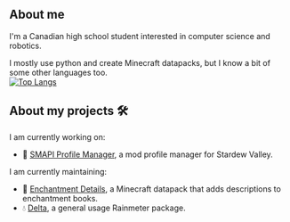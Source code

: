 ## About me
I'm a Canadian high school student interested in computer science and robotics.

I mostly use python and create Minecraft datapacks, but I know a bit of some other languages too.<br>
[![Top Langs](https://github-readme-stats.vercel.app/api/top-langs/?username=supercam19&layout=compact&theme=vision-friendly-dark)](https://github.com/anuraghazra/github-readme-stats)

## About my projects 🛠
I am currently working on:
- 🐤 [SMAPI Profile Manager](https://www.github.com/supercam19/SMAPI-profile-manager), a mod profile manager for Stardew Valley.

I am currently maintaining: 
 - 📙 [Enchantment Details](https://github.com/supercam19/EnchantmentDetails), a Minecraft datapack that adds descriptions to enchantment books.
 - 💧 [Delta](https://github.com/supercam19/Delta), a general usage Rainmeter package.

<!--
**supercam19/supercam19** is a ✨ _special_ ✨ repository because its `README.md` (this file) appears on your GitHub profile.

Here are some ideas to get you started:

- 🔭 I’m currently working on ...
- 🌱 I’m currently learning ...
- 👯 I’m looking to collaborate on ...
- 🤔 I’m looking for help with ...
- 💬 Ask me about ...
- 📫 How to reach me: ...
- 😄 Pronouns: ...
- ⚡ Fun fact: ...
-->
